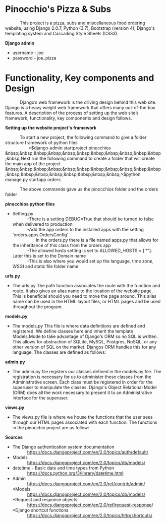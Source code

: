 # Pinocchio's Pizza & Subs  

&nbsp;&nbsp;&nbsp;&nbsp;&nbsp;&nbsp;&nbsp;&nbsp;&nbsp;&nbsp;&nbsp;&nbsp;This project is a pizza, subs and miscellaneous food ordering website, using Django 2.0.7, Python (3.7), Bootstrap (version 4), Django's templating system and Cascading Style Sheets (CSS3).

**Django admin**

* username - joe
* password - joe_pizza

# Functionality, Key components and Design

&nbsp;&nbsp;&nbsp;&nbsp;&nbsp;&nbsp;&nbsp;&nbsp;&nbsp;&nbsp;&nbsp;&nbsp;Django’s web framework is the driving design behind this web site.  Django is a heavy weight web framework that offers many out-of-the box features.  A description of the process of setting up the web site’s framework, functionality, key components and design follows.

**Setting up the website project's framework**

&nbsp;&nbsp;&nbsp;&nbsp;&nbsp;&nbsp;&nbsp;&nbsp;&nbsp;&nbsp;&nbsp;&nbsp;To start a new project, the following command to give a folder structure framework of python files   
&nbsp;&nbsp;&nbsp;&nbsp;&nbsp;&nbsp;&nbsp;&nbsp;&nbsp;&nbsp;&nbsp;&nbsp;&nbsp;&nbsp;&nbsp;&nbsp;&nbsp;&nbsp;&nbsp;>$django-admin startproject pinocchios  
&nbsp;&nbsp;&nbsp;&nbsp;&nbsp;&nbsp;&nbsp;&nbsp;&nbsp;&nbsp;&nbsp;&nbsp;Next run the following command to create a folder that will create the main app of the project  
&nbsp;&nbsp;&nbsp;&nbsp;&nbsp;&nbsp;&nbsp;&nbsp;&nbsp;&nbsp;&nbsp;&nbsp;&nbsp;&nbsp;&nbsp;&nbsp;&nbsp;&nbsp;&nbsp;>$python manage.py startapp orders  

&nbsp;&nbsp;&nbsp;&nbsp;&nbsp;&nbsp;&nbsp;&nbsp;&nbsp;&nbsp;&nbsp;&nbsp;The above commands gave us the pinocchios folder and the orders folder

**pinocchios python files**

* Setting.py  
&nbsp;&nbsp;&nbsp;&nbsp;&nbsp;&nbsp;&nbsp;&nbsp;&nbsp;&nbsp;&nbsp;&nbsp;-There is a setting DEBUG=True that should be turned to false when delivered to production  
&nbsp;&nbsp;&nbsp;&nbsp;&nbsp;&nbsp;&nbsp;&nbsp;&nbsp;&nbsp;&nbsp;&nbsp;-Add the app orders to the installed apps with the setting 'orders.apps.OrdersConfig'  
&nbsp;&nbsp;&nbsp;&nbsp;&nbsp;&nbsp;&nbsp;&nbsp;&nbsp;&nbsp;&nbsp;&nbsp;&nbsp;&nbsp;&nbsp;&nbsp;&nbsp;&nbsp;&nbsp;In the orders.py there is a file named apps.py that allows for the inheritance of this class from the orders app  
&nbsp;&nbsp;&nbsp;&nbsp;&nbsp;&nbsp;&nbsp;&nbsp;&nbsp;&nbsp;&nbsp;&nbsp;-The allowed hosts setting is set to ALLOWED_HOSTS = ['*']. Later this is set to the Domain name  
&nbsp;&nbsp;&nbsp;&nbsp;&nbsp;&nbsp;&nbsp;&nbsp;&nbsp;&nbsp;&nbsp;&nbsp;-This is also where you would set up the language, time zone, WSGI and static file folder name

**urls.py**

- The urls.py The path function associates the route with the function and route.  It also gives an alias name to the location of the website page.  This is beneficial should you need to move the page around.  This alias name can be used in the HTML layout files, or HTML pages and be used throughout the program.

**models.py**

- The models.py This file is where data definitions are defined and registered.  We define classes here and inherit the template Models.Mode to take advantage of Django's ORM so no SQL is written.  This allows for abstraction of SQLite, MySQL, Postgres, NoSQL, or any other version of SQL on the market.  Djangos ORM handles this for any language.  The classes are defined as follows:

**admin.py**

- The admin.py file registers our classes defined in the models.py file.  The registration is necessary for us to administer these classes from the Administrative screen.  Each class must be registered in order for the superuser to manipulate the classes.  Django's Object Relational Model (ORM) does all the work necessary to present it to an Administrative Interface for the superuser.  

**views.py**

* The views.py file is where we house the functions that the user sees through our HTML pages associated with each function.  The functions in the pinocchio project are as follow:


**Sources**

* The Django authentication system documentation  
&nbsp;&nbsp;&nbsp;&nbsp;&nbsp;&nbsp;&nbsp;&nbsp;&nbsp;&nbsp;&nbsp;&nbsp;https://docs.djangoproject.com/en/2.0/topics/auth/default/  
* Models  
&nbsp;&nbsp;&nbsp;&nbsp;&nbsp;&nbsp;&nbsp;&nbsp;&nbsp;&nbsp;&nbsp;&nbsp;https://docs.djangoproject.com/en/2.0/topics/db/models/  
* datetime - Basic date and time types from Python  
&nbsp;&nbsp;&nbsp;&nbsp;&nbsp;&nbsp;&nbsp;&nbsp;&nbsp;&nbsp;&nbsp;&nbsp;https://docs.python.org/3/library/datetime.html  
* Admin  
&nbsp;&nbsp;&nbsp;&nbsp;&nbsp;&nbsp;&nbsp;&nbsp;&nbsp;&nbsp;&nbsp;&nbsp;https://docs.djangoproject.com/en/2.0/ref/contrib/admin/  
*Models  
&nbsp;&nbsp;&nbsp;&nbsp;&nbsp;&nbsp;&nbsp;&nbsp;&nbsp;&nbsp;&nbsp;&nbsp;https://docs.djangoproject.com/en/2.0/topics/db/models/  
*Request and response objects  
&nbsp;&nbsp;&nbsp;&nbsp;&nbsp;&nbsp;&nbsp;&nbsp;&nbsp;&nbsp;&nbsp;&nbsp;https://docs.djangoproject.com/en/2.0/ref/request-response/  
*Django shortcut functions  
&nbsp;&nbsp;&nbsp;&nbsp;&nbsp;&nbsp;&nbsp;&nbsp;&nbsp;&nbsp;&nbsp;&nbsp;https://docs.djangoproject.com/en/2.0/topics/http/shortcuts/  


